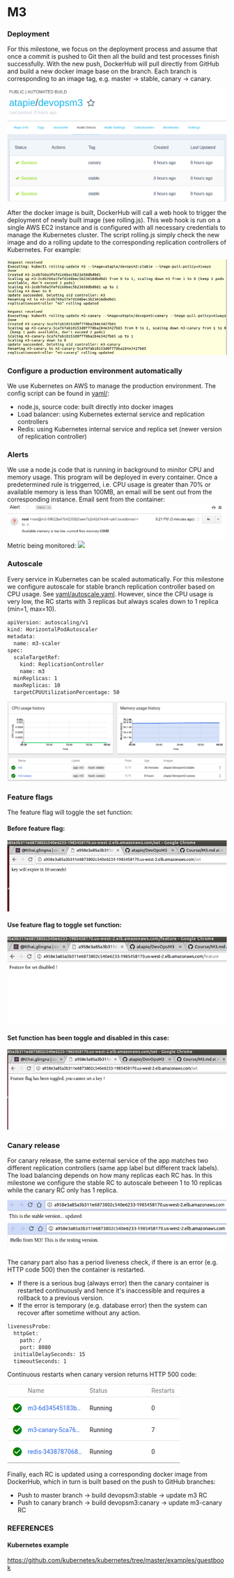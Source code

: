 # M3

### Deployment
For this milestone, we focus on the deployment process and assume that once a commit is pushed to Git then all the build and test processes finish successfully. With the new push, DockerHub will pull directly from GitHub and build a new docker image base on the branch. Each branch is corresponding to an image tag, e.g. master -> stable, canary -> canary.

![](screenshots/dockerhub.png)

After the docker image is built, DockerHub will call a web hook to trigger the deployment of newly built image (see rolling.js). This web hook is run on a single AWS EC2 instance and is configured with all necessary credentials to manage the Kubernetes cluster. The script rolling.js simply check the new image and do a rolling update to the corresponding replication controllers of Kubernetes. For example:

![](screenshots/rolling.png)

### Configure a production environment automatically
We use Kubernetes on AWS to manage the production environment. The config script can be found in [yaml/](yaml/):
  - node.js, source code: built directly into docker images
  - Load balancer: using Kubernetes external service and replication controllers
  - Redis: using Kubernetes internal service and replica set (newer version of replication controller)

### Alerts
We use a node.js code that is running in background to minitor CPU and memory usage. This program will be deployed in every container. Once a predetermined rule is triggerred, i.e. CPU usage is greater than 70% or available memory is less than 100MB, an email will be sent out from the corresponding instance.
Email sent from the container:
![](Email.png)
Metric being monitored:
![](Metrics.png)
### Autoscale
Every service in Kubernetes can be scaled automatically. For this milestone we configure autoscale for stable branch replication controller based on CPU usage. See [yaml/autoscale.yaml](yaml/autoscale.yaml). However, since the CPU usage is very low, the RC starts with 3 replicas but always scales down to 1 replica (min=1, max=10).

~~~
apiVersion: autoscaling/v1
kind: HorizontalPodAutoscaler
metadata:
  name: m3-scaler
spec:
  scaleTargetRef:
    kind: ReplicationController
    name: m3
  minReplicas: 1
  maxReplicas: 10
  targetCPUUtilizationPercentage: 50
~~~

![](screenshots/autoscale.png)

### Feature flags
The feature flag will toggle the set function:

#### Before feature flag:
![](screenshots/set.png)

#### Use feature flag to toggle set function:
![](screenshots/feature.png)

#### Set function has been toggle and disabled in this case:
![](screenshots/setAfterFeature.png)

### Canary release
For canary release, the same external service of the app matches two different replication controllers (same app label but different track labels). The load balancing depends on how many replicas each RC has. In this milestone we configure the stable RC to autoscale between 1 to 10 replicas while the canary RC only has 1 replica.

![](screenshots/stable.png)
![](screenshots/canary.png)

The canary part also has a period liveness check, if there is an error (e.g. HTTP code 500) then the container is restarted.
  - If there is a serious bug (always error) then the canary container is restarted continuously and hence it's inaccessible and requires a rollback to a previous version.
  - If the error is temporary (e.g. database error) then the system can recover after sometime without any action.

~~~
livenessProbe:
  httpGet:
    path: /
    port: 8080
  initialDelaySeconds: 15
  timeoutSeconds: 1
~~~

Continuous restarts when canary version returns HTTP 500 code:

![](screenshots/restart.png)

Finally, each RC is updated using a corresponding docker image from DockerHub, which in turn is built based on the push to GitHub branches:
  - Push to master branch -> build devopsm3:stable -> update m3 RC
  - Push to canary branch -> build devopsm3:canary -> update m3-canary RC

### REFERENCES

#### Kubernetes example
https://github.com/kubernetes/kubernetes/tree/master/examples/guestbook
